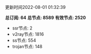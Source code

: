 更新时间2022-08-01 01:32:39

**总订阅: 64**
**总节点: 8589**
**有效节点: 2520**
- ssr节点: 2
- v2ray节点: 1816
- ss节点: 554
- trojan节点: 148
